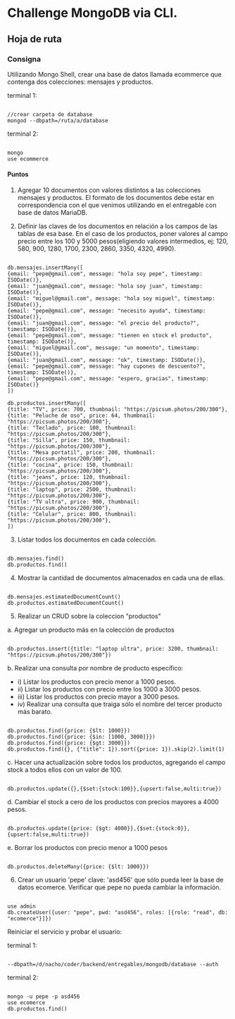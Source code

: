 # Challenge MongoDB via CLI.
## Hoja de ruta
### Consigna

Utilizando Mongo Shell, crear una base de datos llamada ecommerce que contenga dos colecciones: mensajes y productos.

terminal 1:

```

//crear carpeta de database
mongod --dbpath=/ruta/a/database

```

terminal 2:

```

mongo
use ecommerce

```

#### Puntos

1) Agregar 10 documentos con valores distintos a las colecciones mensajes y productos. El formato de los documentos debe estar en correspondencia con el que venimos utilizando en el entregable con base de datos MariaDB.

2) Definir las claves de los documentos en relación a los campos de las tablas de esa base. En el caso de los productos, poner valores al campo precio entre los 100 y 5000 pesos(eligiendo valores intermedios, ej: 120, 580, 900, 1280, 1700, 2300, 2860, 3350, 4320, 4990).

```

db.mensajes.insertMany([
{email: "pepe@gmail.com", message: "hola soy pepe", timestamp: ISODate()},
{email: "juan@gmail.com", message: "hola soy juan", timestamp: ISODate()},
{email: "miguel@gmail.com", message: "hola soy miguel", timestamp: ISODate()},
{email: "pepe@gmail.com", message: "necesito ayuda", timestamp: ISODate()},
{email: "juan@gmail.com", message: "el precio del producto?", timestamp: ISODate()},
{email: "pepe@gmail.com", message: "tienen en stock el producto", timestamp: ISODate()},
{email: "miguel@gmail.com", message: "un momento", timestamp: ISODate()},
{email: "juan@gmail.com", message: "ok", timestamp: ISODate()},
{email: "pepe@gmail.com", message: "hay cupones de descuento?", timestamp: ISODate()},
{email: "pepe@gmail.com", message: "espero, gracias", timestamp: ISODate()}
])

db.productos.insertMany([
{title: "TV", price: 700, thumbnail: "https://picsum.photos/200/300"},
{title: "Peluche de oso", price: 64, thumbnail: "https://picsum.photos/200/300"},
{title: "Teclado", price: 100, thumbnail: "https://picsum.photos/200/300"},
{title: "Silla", price: 150, thumbnail: "https://picsum.photos/200/300"},
{title: "Mesa portatil", price: 200, thumbnail: "https://picsum.photos/200/300"},
{title: "cocina", price: 150, thumbnail: "https://picsum.photos/200/300"},
{title: "jeans", price: 120, thumbnail: "https://picsum.photos/200/300"},
{title: "laptop", price: 2500, thumbnail: "https://picsum.photos/200/300"},
{title: "TV ultra", price: 900, thumbnail: "https://picsum.photos/200/300"},
{title: "Celular", price: 800, thumbnail: "https://picsum.photos/200/300"},
])

```

3) Listar todos los documentos en cada colección.

```

db.mensajes.find()
db.productos.find()

```

4) Mostrar la cantidad de documentos almacenados en cada una de ellas.

```

db.mensajes.estimatedDocumentCount()
db.productos.estimatedDocumentCount()

```

5) Realizar un CRUD sobre la coleccion "productos"

a. Agregar un producto más en la colección de productos

```

db.productos.insert({title: "laptop ultra", price: 3200, thumbnail: "https://picsum.photos/200/300"})

```

b. Realizar una consulta por nombre de producto específico:

- i) Listar los productos con precio menor a 1000 pesos.
- ii) Listar los productos con precio entre los 1000 a 3000 pesos.
- iii) Listar los productos con precio mayor a 3000 pesos.
- iv) Realizar una consulta que traiga sólo el nombre del tercer producto más barato.

```

db.productos.find({price: {$lt: 1000}})
db.productos.find({price: {$in: [1000, 3000]}})
db.productos.find({price: {$gt: 3000}})
db.productos.find({}, {"title": 1}).sort({price: 1}).skip(2).limit(1)

```

c. Hacer una actualización sobre todos los productos, agregando el campo stock a todos ellos con un valor de 100.

```

db.productos.update({},{$set:{stock:100}},{upsert:false,multi:true})

```
d. Cambiar el stock a cero de los productos con precios mayores a 4000 pesos.

```

db.productos.update({price: {$gt: 4000}},{$set:{stock:0}},{upsert:false,multi:true})

```

e. Borrar los productos con precio menor a 1000 pesos

```

db.productos.deleteMany({price: {$lt: 1000}})

```

6) Crear un usuario 'pepe' clave: 'asd456' que sólo pueda leer la base de datos ecomerce. Verificar que pepe no pueda cambiar la información.

```

use admin
db.createUser({user: "pepe", pwd: "asd456", roles: [{role: "read", db: "ecomerce"}]})

```

Reiniciar el servicio y probar el usuario:

terminal 1: 

```

--dbpath=/d/nacho/coder/backend/entregables/mongodb/database --auth

```

terminal 2:

```

mongo -u pepe -p asd456
use ecomerce
db.productos.find()

```